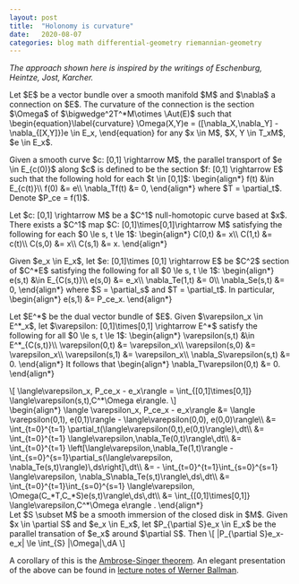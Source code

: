 ```yaml
---
layout: post
title:  "Holonomy is curvature"
date:   2020-08-07
categories: blog math differential-geometry riemannian-geometry
---
```

$\newcommand{\Aut}{\mathrm{Aut}}$

*The approach shown here is inspired by the writings of Eschenburg, Heintze, Jost, Karcher.*

<p>
Let $E$ be a vector bundle over a smooth manifold $M$ and $\nabla$ a connection on $E$. The curvature of the connection is the section $\Omega$ of $\bigwedge^2T^*M\otimes \Aut(E)$ such that
\begin{equation}\label{curvature}
  \Omega(X,Y)e = ([\nabla_X,\nabla_Y] - \nabla_{[X,Y]})e \in E_x,
\end{equation}
for any $x \in M$, $X, Y \in T_xM$, $e \in E_x$.
</p>

<p>
Given a smooth curve $c: [0,1] \rightarrow M$, the parallel transport of $e \in E_{c(0)}$ along $c$ is defined to be the section $f: [0,1] \rightarrow E$ such that the following hold for each $t \in [0,1]$:
\begin{align*}
  f(t) &\in E_{c(t)}\\
  f(0) &= e\\
  \nabla_Tf(t) &= 0,
\end{align*}
where $T = \partial_t$. Denote $P_ce = f(1)$.
</p>

<p>
Let $c: [0,1] \rightarrow M$  be a $C^1$ null-homotopic curve based at $x$. There exists a $C^1$ map $C: [0,1]\times[0,1]\rightarrow M$ satisfying
the following for each $0 \le s, t \le 1$:
\begin{align*}
  C(0,t) &= x\\
  C(1,t) &= c(t)\\
  C(s,0) &= x\\
  C(s,1) &= x.
\end{align*}
</p>

<p>
Given $e_x \in E_x$, let $e: [0,1]\times [0,1] \rightarrow E$ be $C^2$ section of $C^*E$ satisfying the following for all $0 \le s, t \le 1$:
\begin{align*}
  e(s,t) &\in E_{C(s,t)}\\
  e(s,0) &= e_x\\
  \nabla_Te(1,t) &= 0\\
  \nabla_Se(s,t) &= 0,
\end{align*}
where $S = \partial_s$ and $T = \partial_t$. In particular,
\begin{align*}
  e(s,1) &= P_ce_x.
\end{align*}
</p>

<p>
Let $E^*$ be the dual vector bundle of $E$.
Given $\varepsilon_x \in E^*_x$, let $\varepsilon: [0,1]\times[0,1] \rightarrow E^*$ satisfy the following for all $0 \le s, t \le 1$:
\begin{align*}
  \varepsilon(s,t) &\in E^*_{C(s,t)}\\
  \varepsilon(0,t) &= \varepsilon_x\\
  \varepsilon(s,0) &= \varepsilon_x\\
  \varepsilon(s,1) &= \varepsilon_x\\
  \nabla_S\varepsilon(s,t) &= 0.
\end{align*}
It follows that
\begin{align*}
  \nabla_T\varepsilon(0,t) &= 0.
\end{align*}
</p>

<div class="lemma">
  \[
    \langle\varepsilon_x, P_ce_x - e_x\rangle
    = \int_{[0,1]\times[0,1]} \langle\varepsilon(s,t),C^*\Omega e\rangle.
  \]
</div>

<div class="proof">
\begin{align*}
  \langle \varepsilon_x, P_ce_x - e_x\rangle
  &= \langle \varepsilon(0,1), e(0,1)\rangle - \langle\varepsilon(0,0), e(0,0)\rangle\\
  &= \int_{t=0}^{t=1} \partial_t(\langle\varepsilon(0,t),e(0,t)\rangle)\,dt\\
  &= \int_{t=0}^{t=1} \langle\varepsilon,\nabla_Te(0,t)\rangle\,dt\\
  &= \int_{t=0}^{t=1} \left[\langle\varepsilon,\nabla_Te(1,t)\rangle
    - \int_{s=0}^{s=1}\partial_s(\langle\varepsilon, \nabla_Te(s,t)\rangle)\,ds\right]\,dt\\
  &= - \int_{t=0}^{t=1}\int_{s=0}^{s=1} \langle\varepsilon, \nabla_S\nabla_Te(s,t)\rangle\,ds\,dt\\
  &= \int_{t=0}^{t=1}\int_{s=0}^{s=1} \langle\varepsilon, \Omega(C_*T,C_*S)e(s,t)\rangle\,ds\,dt\\
  &= \int_{[0,1]\times[0,1]} \langle\varepsilon,C^*\Omega e\rangle .
\end{align*}
</div>

<div class="corollary">
Let $S \subset M$ be a smooth immersion of the closed disk in $M$. Given $x \in \partial S$ and $e_x \in E_x$, let $P_{\partial S}e_x \in E_x$ be the parallel transation of $e_x$ around $\partial S$. Then
  \[
  |P_{\partial S}e_x-e_x| \le \int_{S} |\Omega|\,dA
   \]
</div>

<p>
A corollary of this is the <a href="https://en.wikipedia.org/wiki/Holonomy#Ambrose%E2%80%93Singer_theorem">Ambrose-Singer theorem</a>. An elegant presentation of the above can be found in <a href="http://people.mpim-bonn.mpg.de/hwbllmnn/archiv/conncurv1999.pdf">lecture notes of Werner Ballman</a>.
</p>

